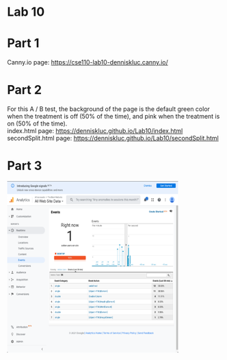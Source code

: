 # Lab 10

# Part 1
Canny.io page: https://cse110-lab10-denniskluc.canny.io/

# Part 2

For this A / B test, the background of the page is the default green color when the treatment is off (50% of the time), and pink when the treatment is on (50% of the time).<br />
index.html page: https://denniskluc.github.io/Lab10/index.html <br />
secondSplit.html page: https://denniskluc.github.io/Lab10/secondSplit.html <br />

# Part 3

<img src="https://github.com/denniskluc/Lab10/blob/main/Part3.png" width="400" height="400" /><br>
